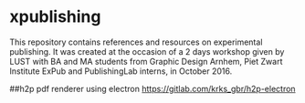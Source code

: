 # xpublishing

This repository contains references and resources on experimental publishing.
It was created at the occasion of a 2 days workshop given by LUST with BA and MA students from Graphic Design Arnhem, Piet Zwart Institute ExPub and PublishingLab interns, in October 2016.


##h2p
pdf renderer using electron
https://gitlab.com/krks_gbr/h2p-electron
